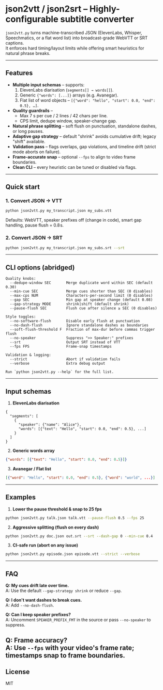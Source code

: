 # json2vtt / json2srt – Highly-configurable subtitle converter

`json2vtt.py` turns machine-transcribed JSON (ElevenLabs, Whisper, Speechmatics, or a flat word list) into broadcast-grade WebVTT or SRT captions.  
It enforces hard timing/layout limits while offering smart heuristics for natural phrase breaks.

---
## Features

* **Multiple input schemas** – supports:
  1. ElevenLabs diarisation (`segments[] → words[]`).
  2. Generic `{"words": [...]}` arrays (e.g. Avanegar).
  3. Flat list of word objects – `[{"word": "hello", "start": 0.0, "end": 0.5}, …]`.
* **Quality guardrails** –
  * Max 7 s per cue / 2 lines / 42 chars per line.
  * CPS limit, dedupe window, speaker-change gap.
* **Natural phrase splitting** – soft flush on punctuation, standalone dashes, or long pauses.
* **Adaptive gap strategy** – default "shrink" avoids cumulative drift; legacy "shift" available.
* **Validation pass** – flags overlaps, gap violations, and timeline drift (strict mode aborts on failure).
* **Frame-accurate snap** – optional `--fps` to align to video frame boundaries.
* **Clean CLI** – every heuristic can be tuned or disabled via flags.

---
## Quick start

### 1. Convert JSON → VTT
```bash
python json2vtt.py my_transcript.json my_subs.vtt
```
Defaults: WebVTT, speaker prefixes off (change in code), smart gap handling, pause flush = 0.8 s.

### 2. Convert JSON → SRT
```bash
python json2vtt.py my_transcript.json my_subs.srt --srt
```

---
## CLI options (abridged)
```
Quality knobs:
  --dedupe-window SEC       Merge duplicate word within SEC (default 0.30)
  --min-cue SEC             Merge cues shorter than SEC (0 disables)
  --max-cps NUM             Characters-per-second limit (0 disables)
  --gap SEC                 Min gap at speaker change (default 0.08)
  --gap-strategy MODE       shrink|shift (default shrink)
  --pause-flush SEC         Flush cue after silence ≥ SEC (0 disables)

Style toggles:
  --no-software-flush       Disable early flush at punctuation
  --no-dash-flush           Ignore standalone dashes as boundaries
  --soft-flush-threshold F  Fraction of max-dur before commas trigger flush
  --no-speaker              Suppress ">> Speaker:" prefixes
  --srt                     Output SRT instead of VTT
  --fps FPS                 Frame-snap timestamps

Validation & logging:
  --strict                  Abort if validation fails
  --verbose                 Extra debug output

Run `python json2vtt.py --help` for the full list.
```

---
## Input schemas

1. **ElevenLabs diarisation**
```json5
{
  "segments": [
    {
      "speaker": {"name": "Alice"},
      "words": [{"text": "Hello", "start": 0.0, "end": 0.5}, ...]
    }
  ]
}
```
2. **Generic words array**
```json
{"words": [{"text": "Hello", "start": 0.0, "end": 0.5}]}
```
3. **Avanegar / Flat list**
```json
[{"word": "Hello", "start": 0.0, "end": 0.5}, {"word": "world", ...}]
```

---
## Examples

1. **Lower the pause threshold & snap to 25 fps**
```bash
python json2vtt.py talk.json talk.vtt --pause-flush 0.5 --fps 25
```

2. **Aggressive splitting (flush on every dash)**
```bash
python json2vtt.py doc.json out.srt --srt --dash-gap 0 --min-cue 0.4
```

3. **CI-safe run (abort on any issue)**
```bash
python json2vtt.py episode.json episode.vtt --strict --verbose
```

---
## FAQ

**Q: My cues drift late over time.**  
A: Use the default `--gap-strategy shrink` or reduce `--gap`.

**Q: I don't want dashes to break cues.**  
A: Add `--no-dash-flush`.

**Q: Can I keep speaker prefixes?**  
A: Uncomment `SPEAKER_PREFIX_FMT` in the source or pass `--no-speaker` to suppress.

**Q: Frame accuracy?**  
A: Use `--fps` with your video's frame rate; timestamps snap to frame boundaries.
---
## License
MIT 
